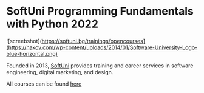 # SoftUni Programming Fundamentals with Python 2022

![screebshot](https://softuni.bg/trainings/opencourses](https://nakov.com/wp-content/uploads/2014/01/Software-University-Logo-blue-horizontal.png)

Founded in 2013, [SoftUni](https://about.softuni.bg) provides training and career services in software engineering, digital marketing, and design.

All courses can be found [here](https://softuni.bg/trainings/opencourses)


